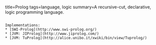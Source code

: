 title=Prolog
tags=language, logic
summary=A recursive-cut, declarative, logic programming language.
~~~~~~

Implementations:
* [SWI-Prolog](http://www.swi-prolog.org/)
* [JVM: JIProlog](http://www.jiprolog.com/)
* [JVM: TuProlog](http://alice.unibo.it/xwiki/bin/view/Tuprolog/)

